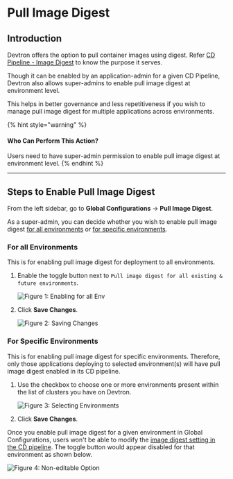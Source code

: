 # Pull Image Digest

## Introduction

Devtron offers the option to pull container images using digest. Refer [CD Pipeline - Image Digest](../usage/applications/creating-application/workflow/cd-pipeline.md#pull-container-image-with-image-digest) to know the purpose it serves.

Though it can be enabled by an application-admin for a given CD Pipeline, Devtron also allows super-admins to enable pull image digest at environment level.

This helps in better governance and less repetitiveness if you wish to manage pull image digest for multiple applications across environments.

{% hint style="warning" %}
#### Who Can Perform This Action?

Users need to have super-admin permission to enable pull image digest at environment level.
{% endhint %}

***

## Steps to Enable Pull Image Digest

From the left sidebar, go to **Global Configurations** → **Pull Image Digest**.

As a super-admin, you can decide whether you wish to enable pull image digest [for all environments](pull-image-digest.md#for-all-environments) or [for specific environments](pull-image-digest.md#for-specific-environments).

### For all Environments

This is for enabling pull image digest for deployment to all environments.

1.  Enable the toggle button next to `Pull image digest for all existing & future environments`.

    ![Figure 1: Enabling for all Env](https://devtron-public-asset.s3.us-east-2.amazonaws.com/images/global-configurations/image-digest/global-toggle.jpg)
2.  Click **Save Changes**.

    ![Figure 2: Saving Changes](https://devtron-public-asset.s3.us-east-2.amazonaws.com/images/global-configurations/image-digest/save-global-pull.jpg)

### For Specific Environments

This is for enabling pull image digest for specific environments. Therefore, only those applications deploying to selected environment(s) will have pull image digest enabled in its CD pipeline.

1.  Use the checkbox to choose one or more environments present within the list of clusters you have on Devtron.

    ![Figure 3: Selecting Environments](https://devtron-public-asset.s3.us-east-2.amazonaws.com/images/global-configurations/image-digest/environment-selection.jpg)
2. Click **Save Changes**.

Once you enable pull image digest for a given environment in Global Configurations, users won't be able to modify the [image digest setting in the CD pipeline](../usage/applications/creating-application/workflow/cd-pipeline.md#pull-container-image-with-image-digest). The toggle button would appear disabled for that environment as shown below.

![Figure 4: Non-editable Option](https://devtron-public-asset.s3.us-east-2.amazonaws.com/images/global-configurations/image-digest/disabled-pull-digest.jpg)
